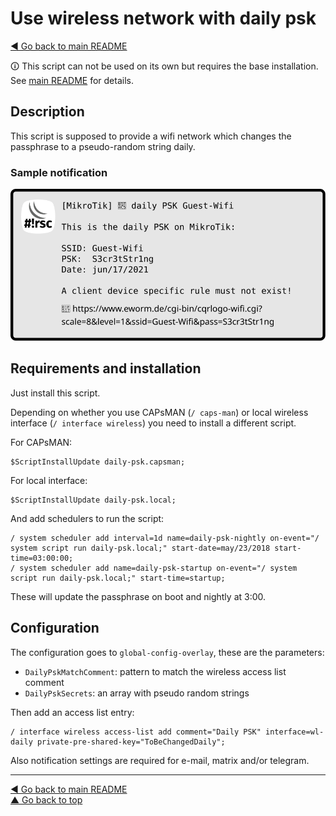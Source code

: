 Use wireless network with daily psk
===================================

[◀ Go back to main README](../README.md)

🛈 This script can not be used on its own but requires the base installation.
See [main README](../README.md) for details.

Description
-----------

This script is supposed to provide a wifi network which changes the
passphrase to a pseudo-random string daily.

### Sample notification

![daily-psk notification](notifications/daily-psk.svg)

Requirements and installation
-----------------------------

Just install this script.

Depending on whether you use CAPsMAN (`/ caps-man`) or local wireless
interface (`/ interface wireless`) you need to install a different script.

For CAPsMAN:

    $ScriptInstallUpdate daily-psk.capsman;

For local interface:

    $ScriptInstallUpdate daily-psk.local;

And add schedulers to run the script:

    / system scheduler add interval=1d name=daily-psk-nightly on-event="/ system script run daily-psk.local;" start-date=may/23/2018 start-time=03:00:00;
    / system scheduler add name=daily-psk-startup on-event="/ system script run daily-psk.local;" start-time=startup;

These will update the passphrase on boot and nightly at 3:00.

Configuration
-------------

The configuration goes to `global-config-overlay`, these are the parameters:

* `DailyPskMatchComment`: pattern to match the wireless access list comment
* `DailyPskSecrets`: an array with pseudo random strings

Then add an access list entry:

    / interface wireless access-list add comment="Daily PSK" interface=wl-daily private-pre-shared-key="ToBeChangedDaily";

Also notification settings are required for e-mail, matrix and/or telegram.

---
[◀ Go back to main README](../README.md)  
[▲ Go back to top](#top)
